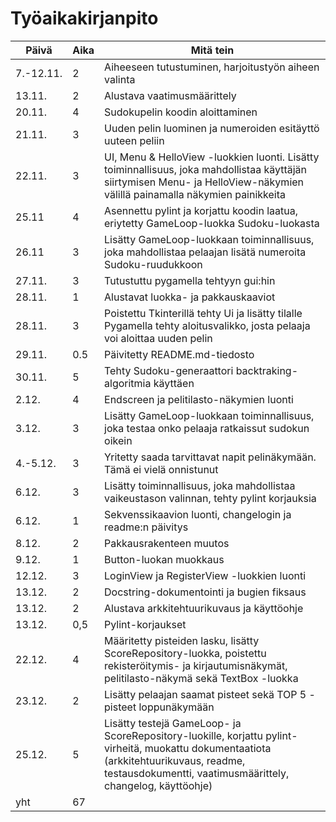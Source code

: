 # Työaikakirjanpito

| Päivä | Aika | Mitä tein |
| ---- | ---- | ---- |
| 7.-12.11. | 2 | Aiheeseen tutustuminen, harjoitustyön aiheen valinta |
| 13.11. | 2 | Alustava vaatimusmäärittely |
| 20.11. | 4 | Sudokupelin koodin aloittaminen |
| 21.11. | 3 | Uuden pelin luominen ja numeroiden esitäyttö uuteen peliin |
| 22.11. | 3 | UI, Menu & HelloView -luokkien luonti. Lisätty toiminnallisuus, joka mahdollistaa käyttäjän siirtymisen Menu- ja HelloView-näkymien välillä painamalla näkymien painikkeita |
| 25.11 | 4 | Asennettu pylint ja korjattu koodin laatua, eriytetty GameLoop-luokka Sudoku-luokasta |
| 26.11 | 3 | Lisätty GameLoop-luokkaan toiminnallisuus, joka mahdollistaa pelaajan lisätä numeroita Sudoku-ruudukkoon |
| 27.11. | 3 | Tutustuttu pygamella tehtyyn gui:hin |
| 28.11. | 1 | Alustavat luokka- ja pakkauskaaviot | 
| 28.11. | 3 | Poistettu Tkinterillä tehty Ui ja lisätty tilalle Pygamella tehty aloitusvalikko, josta pelaaja voi aloittaa uuden pelin |
| 29.11. | 0.5 | Päivitetty README.md-tiedosto | 
| 30.11. | 5 | Tehty Sudoku-generaattori backtraking-algoritmia käyttäen |
| 2.12. | 4 | Endscreen ja pelitilasto-näkymien luonti | 
| 3.12. | 3 | Lisätty GameLoop-luokkaan toiminnallisuus, joka testaa onko pelaaja ratkaissut sudokun oikein |
| 4.-5.12. | 3 | Yritetty saada tarvittavat napit pelinäkymään. Tämä ei vielä onnistunut |
| 6.12. | 3 | Lisätty toiminnallisuus, joka mahdollistaa vaikeustason valinnan, tehty pylint korjauksia |
| 6.12. | 1 | Sekvenssikaavion luonti, changelogin ja readme:n päivitys | 
| 8.12. | 2 | Pakkausrakenteen muutos |
| 9.12. | 1 | Button-luokan muokkaus |
| 12.12. | 3 | LoginView ja RegisterView -luokkien luonti |
| 13.12. | 2 | Docstring-dokumentointi ja bugien fiksaus |
| 13.12. | 2 | Alustava arkkitehtuurikuvaus ja käyttöohje |
| 13.12. | 0,5 | Pylint-korjaukset |
| 22.12. | 4 | Määritetty pisteiden lasku, lisätty ScoreRepository-luokka, poistettu rekisteröitymis- ja kirjautumisnäkymät, pelitilasto-näkymä sekä TextBox -luokka |
| 23.12. | 2 | Lisätty pelaajan saamat pisteet sekä TOP 5 -pisteet loppunäkymään |
| 25.12. | 5 | Lisätty testejä GameLoop- ja ScoreRepository-luokille, korjattu pylint-virheitä, muokattu dokumentaatiota (arkkitehtuurikuvaus, readme, testausdokumentti, vaatimusmäärittely, changelog, käyttöohje) 
| yht | 67 | 
